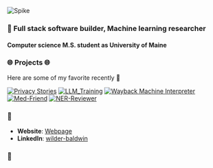 ![Spike](https://media0.giphy.com/media/v1.Y2lkPTc5MGI3NjExMGgwb2dlNWo2aHU1enFwenRib3JxajFnbWg3M2hocDZyY2RuaGw0YSZlcD12MV9pbnRlcm5hbF9naWZfYnlfaWQmY3Q9Zw/xUPGcEliCc7bETyfO8/giphy.webp)

### 🔮 Full stack software builder, Machine learning researcher

#### Computer science M.S. student as University of Maine 

### 🌐 Projects 🌐

 
Here are some of my favorite recently 
 🔭
 
[![Privacy Stories](https://img.shields.io/badge/Privacy%20Stories-View%20Project-blue)](https://github.com/wildercb/privacy_stories)
[![LLM_Training](https://img.shields.io/badge/LLM%20Training-View%20Project-green)](https://github.com/wildercb/llm_training)
[![Wayback Machine Interpreter](https://img.shields.io/badge/WaybackMachine%20Interpreter-View%20Project-yellow)](https://github.com/wildercb/wayback-interpreter)
[![Med-Friend](https://img.shields.io/badge/MedFriend%20-View%20Project-orange)](https://github.com/wildercb/csai)
[![NER-Reviewer](https://img.shields.io/badge/NER%20Reviewer-View%20Project-red)](https://github.com/wildercb/ner-reviewer)


### 🔗
- **Website**: [Webpage](https://wildercb.github.io)
- **LinkedIn**: [wilder-baldwin](https://www.linkedin.com/in/wilder-baldwin-1b1017193/)
### 🔗
<!--
- **Website**: [Webpage](https://wildercb.github.io)
- **LinkedIn**: [wilder-baldwin](https://www.linkedin.com/in/wilder-baldwin-1b1017193/)

🚀

<!--

### 🤖  🤖


**wildercb/wildercb** is a ✨ _special_ ✨ repository because its `README.md` (this file) appears on your GitHub profile.

Here are some ideas to get you started:

- 🔭 I’m currently working on ...
- 🌱 I’m currently learning ...
- 👯 I’m looking to collaborate on ...
- 🤔 I’m looking for help with ...
- 💬 Ask me about ...
- 📫 How to reach me: ...
- 😄 Pronouns: ...
- ⚡ Fun fact: ...
-->
